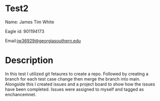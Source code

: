 # Test2
Name: James Tim White

Eagle id: 901194173

Email:jw36929@georgiasouthern.edu

# Description
In this test I utilized git fetaures to create a repo. Followed by creating a branch for each test case change then merge the branch into main. Alongside this I created issues and a project board to show how the issues have been completed. Issues were assigned to myself and tagged as enchancemnet. 
